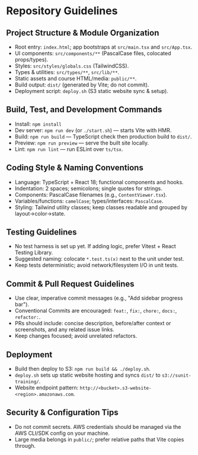 # Repository Guidelines

## Project Structure & Module Organization
- Root entry: `index.html`; app bootstraps at `src/main.tsx` and `src/App.tsx`.
- UI components: `src/components/**` (PascalCase files, colocated props/types).
- Styles: `src/styles/globals.css` (TailwindCSS).
- Types & utilities: `src/types/**`, `src/lib/**`.
- Static assets and course HTML/media: `public/**`.
- Build output: `dist/` (generated by Vite; do not commit).
- Deployment script: `deploy.sh` (S3 static website sync & setup).

## Build, Test, and Development Commands
- Install: `npm install`
- Dev server: `npm run dev` (or `./start.sh`) — starts Vite with HMR.
- Build: `npm run build` — TypeScript check then production build to `dist/`.
- Preview: `npm run preview` — serve the built site locally.
- Lint: `npm run lint` — run ESLint over `ts/tsx`.

## Coding Style & Naming Conventions
- Language: TypeScript + React 18; functional components and hooks.
- Indentation: 2 spaces; semicolons; single quotes for strings.
- Components: PascalCase filenames (e.g., `ContentViewer.tsx`).
- Variables/functions: `camelCase`; types/interfaces: `PascalCase`.
- Styling: Tailwind utility classes; keep classes readable and grouped by layout→color→state.

## Testing Guidelines
- No test harness is set up yet. If adding logic, prefer Vitest + React Testing Library.
- Suggested naming: colocate `*.test.ts(x)` next to the unit under test.
- Keep tests deterministic; avoid network/filesystem I/O in unit tests.

## Commit & Pull Request Guidelines
- Use clear, imperative commit messages (e.g., "Add sidebar progress bar").
- Conventional Commits are encouraged: `feat:`, `fix:`, `chore:`, `docs:`, `refactor:`.
- PRs should include: concise description, before/after context or screenshots, and any related issue links.
- Keep changes focused; avoid unrelated refactors.

## Deployment
- Build then deploy to S3: `npm run build && ./deploy.sh`.
- `deploy.sh` sets up static website hosting and syncs `dist/` to `s3://sunit-training/`.
- Website endpoint pattern: `http://<bucket>.s3-website-<region>.amazonaws.com`.

## Security & Configuration Tips
- Do not commit secrets. AWS credentials should be managed via the AWS CLI/SDK config on your machine.
- Large media belongs in `public/`; prefer relative paths that Vite copies through.
